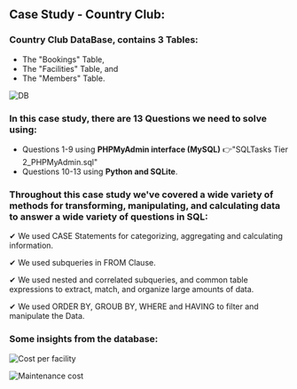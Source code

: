 ## Case Study - Country Club:

### Country Club DataBase, contains 3 Tables: 
   * The "Bookings" Table,
   * The "Facilities" Table, and
   * The "Members" Table.
   
   ![DB](https://user-images.githubusercontent.com/67468718/103149285-f0d3c980-471c-11eb-94f1-86ce4da7fae8.JPG)
   
### In this case study, there are 13 Questions we need to solve using: 
   * Questions 1-9 using **PHPMyAdmin interface (MySQL)** 👉"SQLTasks Tier 2_PHPMyAdmin.sql"
   * Questions 10-13 using **Python and SQLite**.
   
### Throughout this case study we've covered a wide variety of methods for transforming, manipulating, and calculating data to answer a wide variety of questions in SQL: 
   ✔ We used CASE Statements for categorizing, aggregating and calculating information.
   
   ✔ We used subqueries in FROM Clause.
   
   ✔ We used nested and correlated subqueries, and common table expressions to extract, match, and organize large amounts of data.
   
   ✔ We used ORDER BY, GROUB BY, WHERE and HAVING to filter and manipulate the Data.
   
### Some insights from the database:

![Cost per facility](https://user-images.githubusercontent.com/67468718/103147177-8bc1a900-4707-11eb-8074-7c4c8abb1b12.JPG)

![Maintenance cost](https://user-images.githubusercontent.com/67468718/103147184-95e3a780-4707-11eb-8f63-ae59c54f35d8.JPG)

    

